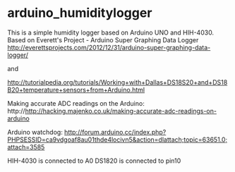 arduino_humiditylogger
======================
This is a simple humidity logger based on Arduino UNO and HIH-4030.
Based on Everett's Project - Arduino Super Graphing Data Logger
http://everettsprojects.com/2012/12/31/arduino-super-graphing-data-logger/

and 

http://tutorialpedia.org/tutorials/Working+with+Dallas+DS18S20+and+DS18B20+temperature+sensors+from+Arduino.html

Making accurate ADC readings on the Arduino:
http://http://hacking.majenko.co.uk/making-accurate-adc-readings-on-arduino

Arduino watchdog:
http://forum.arduino.cc/index.php?PHPSESSID=ca9vdgoaf8au01thde4locivn5&action=dlattach;topic=63651.0;attach=3585

HIH-4030 is connected to A0
DS1820 is connected to pin10

